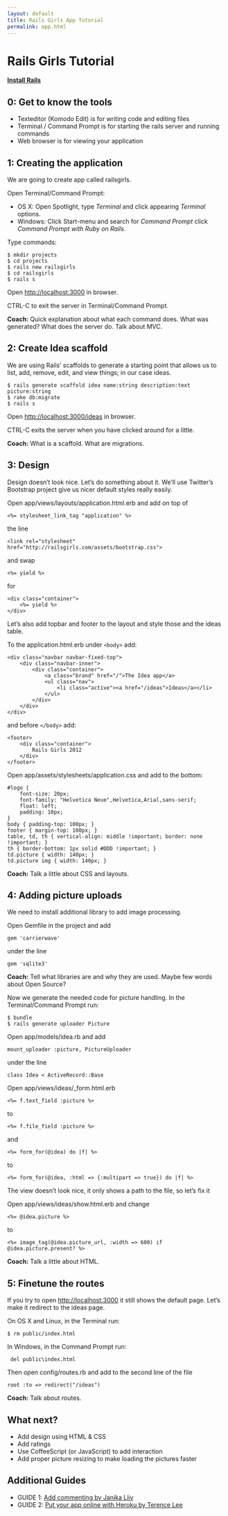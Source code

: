 ```yaml
---
layout: default
title: Rails Girls App Tutorial
permalink: app.html
---
```


# Rails Girls Tutorial
      
[**Install Rails**](/install)


## 0: Get to know the tools

* Texteditor (Komodo Edit) is for writing code and editing files
* Terminal / Command Prompt is for starting the rails server and running commands
* Web browser is for viewing your application


## 1: Creating the application

We are going to create app called railsgirls.

Open Terminal/Command Prompt:

* OS X: Open Spotlight, type *Terminal* and click appearing *Terminal* options.
* Windows: Click Start-menu and search for *Command Prompt* click *Command Prompt with Ruby on Rails*.

Type commands:

<pre><code><span class="ps1">$</span> mkdir projects
<span class="ps1">$</span> cd projects
<span class="ps1">$</span> rails new railsgirls
<span class="ps1">$</span> cd railsgirls
<span class="ps1">$</span> rails s</code></pre>

Open [http://localhost:3000](http://localhost:3000) in browser.

CTRL-C to exit the server in Terminal/Command Prompt.

**Coach:** Quick explanation about what each command does. What was generated? What does the server do. Talk about MVC.


## 2: Create Idea scaffold

We are using Rails&#8217; scaffolds to generate a starting point that allows us to list, add, remove, edit, and view things; in our case ideas.

<pre><code><span class="ps1">$</span> rails generate scaffold idea name:string description:text picture:string
<span class="ps1">$</span> rake db:migrate
<span class="ps1">$</span> rails s</code></pre>

Open [http://localhost:3000/ideas](http://localhost:3000/ideas) in browser.

CTRL-C exits the server when you have clicked around for a little.

**Coach:** What is a scaffold. What are migrations.


## 3: Design

Design doesn&#8217;t look nice. Let&#8217;s do something about it. We&#8217;ll use Twitter&#8217;s Bootstrap project give us nicer default styles really easily.

Open app/views/layouts/application.html.erb and add on top of

<pre><code>&lt;%= stylesheet_link_tag &quot;application&quot; %&gt;</code></pre>

the line

<pre><code>&lt;link rel=&quot;stylesheet&quot; href=&quot;http://railsgirls.com/assets/bootstrap.css&quot;&gt;</code></pre>

and swap

<pre><code>&lt;%= yield %&gt;</code></pre>

for

<pre><code>&lt;div class=&quot;container&quot;&gt;
    &lt;%= yield %&gt;
&lt;/div&gt;</code></pre>

Let&#8217;s also add topbar and footer to the layout and style those and the ideas table.

To the application.html.erb under <code>&lt;body&gt;</code> add:

<pre><code>&lt;div class=&quot;navbar navbar-fixed-top&quot;&gt;
    &lt;div class=&quot;navbar-inner&quot;&gt;
        &lt;div class=&quot;container"&gt;
            &lt;a class=&quot;brand&quot; href=&quot;/&quot;&gt;The Idea app&lt;/a&gt;
            &lt;ul class=&quot;nav&quot;>
                &lt;li class=&quot;active"&gt;&lt;a href=&quot;/ideas&quot;&gt;Ideas&lt;/a&gt;&lt;/li&gt;
            &lt;/ul&gt;
        &lt;/div&gt;
    &lt;/div&gt;
&lt;/div&gt;</code></pre>

and before <code>&lt;/body&gt;</code> add:

<pre><code>&lt;footer&gt;
    &lt;div class=&quot;container&quot;&gt;
        Rails Girls 2012
    &lt;/div&gt;
&lt;/footer&gt;</code></pre>

Open app/assets/stylesheets/application.css and add to the bottom:

<pre><code>#logo { 
    font-size: 20px;
    font-family: &quot;Helvetica Neue&quot;,Helvetica,Arial,sans-serif;
    float: left;
    padding: 10px;
}
body { padding-top: 100px; }
footer { margin-top: 100px; }
table, td, th { vertical-align: middle !important; border: none !important; }
th { border-bottom: 1px solid #DDD !important; }
td.picture { width: 140px; }
td.picture img { width: 140px; }</code></pre>

**Coach:** Talk a little about CSS and layouts.


## 4: Adding picture uploads

We need to install additional library to add image processing.

Open Gemfile in the project and add

<pre><code>gem &#39;carrierwave&#39;</code></pre>

under the line

<pre><code>gem &#39;sqlite3&#39;</code></pre>

**Coach:** Tell what libraries are and why they are used. Maybe few words about Open Source?

Now we generate the needed code for picture handling. In the Terminal/Command Prompt run:

<pre><code><span class="ps1">$</span> bundle
<span class="ps1">$</span> rails generate uploader Picture</code></pre>

Open app/models/idea.rb and add

<pre><code>mount_uploader :picture, PictureUploader</code></pre>

under the line

<pre><code>class Idea &lt; ActiveRecord::Base</code></pre>

Open app/views/ideas/_form.html.erb

<pre><code>&lt;%= f.text_field :picture %&gt;</code></pre>

to

<pre><code>&lt;%= f.file_field :picture %&gt;</code></pre>

and

<pre><code>&lt;%= form_for(@idea) do |f| %&gt;</code></pre>

to

<pre><code>&lt;%= form_for(@idea, :html =&gt; {:multipart =&gt; true}) do |f| %&gt;</code></pre>

The view doesn&#8217;t look nice, it only shows a path to the file, so let&#8217;s fix it

Open app/views/ideas/show.html.erb and change

<pre><code>&lt;%= @idea.picture %&gt;</code></pre>

to

<pre><code>&lt;%= image_tag(@idea.picture_url, :width =&gt; 600) if @idea.picture.present? %&gt;</code></pre>

**Coach:** Talk a little about HTML.


## 5: Finetune the routes

If you try to open [http://localhost:3000](http://localhost:3000) it still shows the default page. Let&#8217;s make it redirect to the ideas page.

On OS X and Linux, in the Terminal run:

<pre><code><span class="ps1">$</span> rm public/index.html</code></pre>

In Windows, in the Command Prompt run:

<pre><code><span class="ps1"></span> del public\index.html</code></pre>

Then open config/routes.rb and add to the second line of the file

<pre><code>root :to =&gt; redirect(&quot;/ideas&quot;)</code></pre>

**Coach:** Talk about routes.


## What next?

* Add design using HTML &amp; CSS
* Add ratings
* Use CoffeeScript (or JavaScript) to add interaction
* Add proper picture resizing to make loading the pictures faster
      

## Additional Guides

* GUIDE 1: [Add commenting by Janika Liiv](http://janikaliiv.eu/homework/)
* GUIDE 2: [Put your app online with Heroku by Terence Lee](/heroku)
